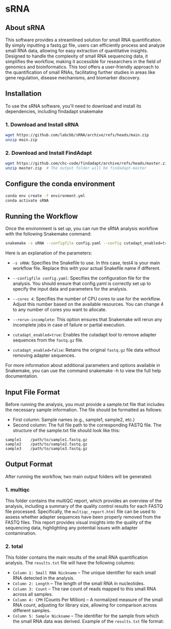 # sRNA
##  About sRNA
This software provides a streamlined solution for small RNA quantification. By simply inputting a fastq.gz file, users can efficiently process and analyze small RNA data, allowing for easy extraction of quantitative insights. Designed to handle the complexity of small RNA sequencing data, it simplifies the workflow, making it accessible for researchers in the field of genomics and bioinformatics. This tool offers a user-friendly approach to the quantification of small RNAs, facilitating further studies in areas like gene regulation, disease mechanisms, and biomarker discovery.

## Installation
To use the sRNA software, you'll need to download and install its dependencies, including findadapt snakemake
### 1. Download and Install sRNA
```bash
wget https://github.com/labcbb/sRNA/archive/refs/heads/main.zip
unzip main.zip
```
### 2. Download and Install FindAdapt
```bash
wget https://github.com/chc-code/findadapt/archive/refs/heads/master.zip
unzip master.zip  # The output folder will be findadapt-master
```

## Configure the conda environment
```bash
conda env create -f environment.yml
conda activate sRNA
```

## Running the Workflow
Once the environment is set up, you can run the sRNA analysis workflow with the following Snakemake command:
```bash
snakemake -s sRNA --configfile config.yaml --config cutadapt_enabled=true --cores 4 --rerun-incomplete
```
Here is an explanation of the parameters:

- `-s sRNA`: Specifies the Snakefile to use. In this case, test4 is your main workflow file. Replace this with your actual Snakefile name if different.

- `--configfile config.yaml`: Specifies the configuration file for the analysis. You should ensure that config.yaml is correctly set up to specify the input data and parameters for the analysis.

- `--cores 4`: Specifies the number of CPU cores to use for the workflow. Adjust this number based on the available resources. You can change 4 to any number of cores you want to allocate.

- `--rerun-incomplete`: This option ensures that Snakemake will rerun any incomplete jobs in case of failure or partial execution.

- `cutadapt_enabled=true`: Enables the cutadapt tool to remove adapter sequences from the `fastq.gz` file.
- `cutadapt_enabled=false`: Retains the original `fastq.gz` file data without removing adapter sequences.

For more information about additional parameters and options available in Snakemake, you can use the command snakemake -h to view the full help documentation.

## Input File Format
Before running the analysis, you must provide a sample.txt file that includes the necessary sample information. The file should be formatted as follows:
- First column: Sample names (e.g., sample1, sample2, etc.)
- Second column: The full file path to the corresponding FASTQ file.
  The structure of the sample.txt file should look like this:
```plaintext
sample1    /path/to/sample1.fastq.gz
sample2    /path/to/sample2.fastq.gz
sample3    /path/to/sample3.fastq.gz
```

## Output Format
After running the workflow, two main output folders will be generated:
### 1. multiqc
This folder contains the multiQC report, which provides an overview of the analysis, including a summary of the quality control results for each FASTQ file processed.  Specifically, the `multiqc_report.html` file can be used to assess whether adapter sequences have been properly removed from the FASTQ files.  This report provides visual insights into the quality of the sequencing data, highlighting any potential issues with adapter contamination.
### 2. total
This folder contains the main results of the small RNA quantification analysis. The `results.txt` file will have the following columns:
- `Column 1: Small RNA Nickname` – The unique identifier for each small RNA detected in the analysis.
- `Column 2: Length` – The length of the small RNA in nucleotides.
- `Column 3: Count` – The raw count of reads mapped to this small RNA across all samples.
- `Column 4: CPM` (Counts Per Million) – A normalized measure of the small RNA count, adjusting for library size, allowing for comparison across different samples.
- `Column 5: Sample Nickname` – The identifier for the sample from which the small RNA data was derived.
Example of the `results.txt` file format:
```bash
